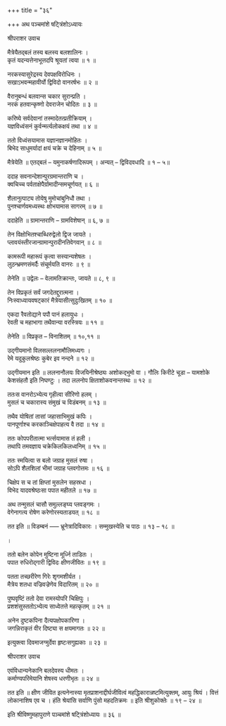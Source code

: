 +++
title = "३६"

+++
अथ पञ्चमांशे षट्त्रिंशोऽध्यायः

श्रीपराशर उवाच

मैत्रेयैतद्बलं तस्य बलस्य बलशालिनः ।  
कृतं यदन्यत्तेनाभूत्तदपि श्रूयतां त्वया ॥ १ ॥

नरकस्यासुरेद्रस्य देवपक्षविरोधिनः ।  
सखाऽभवन्महावीर्यो द्विविदो वानरर्षभः ॥ २ ॥

वैरानुबन्धं बलवान्स चकार सुरान्प्रति ।  
नरकं हतवान्कृष्णो देवराजेन चोदितः ॥ ३ ॥

करिष्ये सर्वदेवानां तस्मादेतत्प्रतीक्रियाम् ।  
यज्ञविध्वंसनं कुर्वन्मर्त्यलोकक्षयं तथा ॥ ४ ॥

ततो विध्वंसयामास यज्ञानज्ञानमोहितः ।  
बिभेद साधुमर्यादां क्षयं चक्रे च देहिनाम् ॥ ५ ॥

मैत्रेयेति ॥ एतद्बलं – यमुनाकर्षणादिरूपम् । अन्यत् – द्विविदवधादि ॥ १ – ५॥

ददाह सवनान्देशान्पुरग्रमान्तराणि च ।  
क्वचिच्च पर्वताक्षेपैर्ग्रामादीन्समचूर्णयत् ॥ ६ ॥

शैलानुत्पाट्य तोयेषु मुमोचांबुनिधौ तथा ।  
पुनश्चार्णवमध्यस्थः क्षोभयामास सागरम् ॥ ७ ॥

ददाहेति ॥ ग्रामान्तराणि – ग्रामविशेषान् ॥ ६, ७ ॥

तेन विक्षोभितश्चाब्धिरुद्वेलो द्विज जायते ।  
प्लावयंस्तीरजान्ग्रामान्पुरादीनतिवेगवान् ॥ ८ ॥

कामरूपी महारूपं कृत्वा सस्यान्यशेषतः ।  
लुठन्भ्रमणसंमर्दैः संचूर्मयति वानरः ॥ ९ ॥

तेनेति ॥ उद्वेलः – वेलामतिक्रान्तः, जायते ॥ ८, ९ ॥

तेन विप्रकृतं सर्वं जगदेतद्दुरात्मना ।  
निःस्वाध्यायवषट्कारं मैत्रेयासीत्सुदुःखितम् ॥ १० ॥

एकदा रैवतोद्याने पपौ पानं हलायुधः ।  
रेवती च महाभागा तथैवान्या वरस्त्रियः ॥ ११ ॥

तेनेति ॥ विप्रकृत – विनाशितम् ॥ १०,११ ॥

उद्गीयमानो विलसल्ललनामौलिमध्यगः ।  
रेमे यदुकुलश्रेष्ठः कुबेर इव नन्दने ॥ १२ ॥

उद्गीयमान इति ॥ ललनानौलयः विजयिनीश्रेष्ठ्यः अशोकद्भुमो वा । गौलिः किरीटे चूडा – यामशोके केशसंहतौ इति निघण्टुः । तदा ललनोप क्षिताशोकवनान्तस्थः ॥ १२ ॥

ततःस वानरोऽभ्येत्य गृहीत्वा सीरिणो हलम् ।  
मुसलं च चकारास्य संमुखं च विडंबनम् ॥ १३ ॥

तथैव योषितां तासां जहासाभिमुखं कपिः ।  
पानपूर्णाश्च करकाञ्चिक्षेपाहत्य वै तदा ॥ १४ ॥

ततः कोपपरीतात्मा भर्त्सयामास तं हली ।  
तथापि तमवज्ञाय चक्रेकिलकिलध्वनिम् ॥ १५ ॥

ततः स्मयित्वा स बलो जग्राह मुसलं रुषा ।  
सोऽपि शैलशिलां भीमां जग्राह प्लवगोत्तमः ॥ १६ ॥

चिक्षेप स च तां क्षिप्तां मुसलेन सहस्रधा ।  
विभेद यादवश्रेष्ठःसा पपात महीतले ॥ १७ ॥

अथ तन्मुसलं चासौ समुल्लङ्घ्य प्लवङ्गमः ।  
वेगेनागत्य रोषेण करेणोरस्यताडयत् ॥ १८ ॥

तत इति ॥ विडम्बनं —– भ्रूनेत्रादिविकारः । सम्मुखस्येति च पाठः ॥ १३ – १८ ॥

।

ततो बलेन कोपेन मुष्टिना मूर्ध्नि ताडितः ।  
पपात रुधिरोद्गारी द्विविदः क्षीणजीवितः ॥ १९ ॥

पतता तच्छरीरेण गिरेः शृगमशीर्यत ।  
मैत्रेय शतधा वज्रिवज्रेणेव विदारितम् ॥ २० ॥

पुष्पवृष्टिं ततो देवा रामस्योपरि चिक्षिपुः ।  
प्रशशंसुस्ततोऽभ्येत्य साध्वेतत्ते महत्कृतम् ॥ २१ ॥

अनेन दुष्टकपिना दैत्यपक्षोपकारिणा ।  
जगन्निराकृतं वीर दिष्ट्या स क्षयमागतः ॥ २२ ॥

इत्युक्त्वा दिवमाजग्मुर्देवा हृष्टःसगुह्यकाः ॥ २३ ॥

श्रीपराशर उवाच

एवंविधान्यनेकानि बलदेवस्य धीमतः ।  
कर्माण्यपरिमेयानि शेषस्य धरणीभृतः ॥ २४ ॥

तत इति ॥ क्षीण जीवित इत्यनेनास्या मृतप्राशनाद्दीर्घजीवित्वं महद्धिकारान्नष्टमित्युक्तम्, आयुः श्रियं । वित्तं लोकानाशिष एव च । हंति श्रेयांसि सर्वाणि पुंसो महदतिक्रमः ॥ इति श्रीशुकोक्तेः ॥ १९ – २४ ॥

इति श्रीविष्णुमहापुराणे पञ्चमांशे षट्त्रिंशोध्यायः ॥ ३६ ॥
